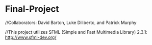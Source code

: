 # Final-Project
//Collaborators: David Barton, Luke Diliberto, and Patrick Murphy

//This project utilizes SFML (Simple and Fast Multimedia Library) 2.3.1: http://www.sfml-dev.org/



